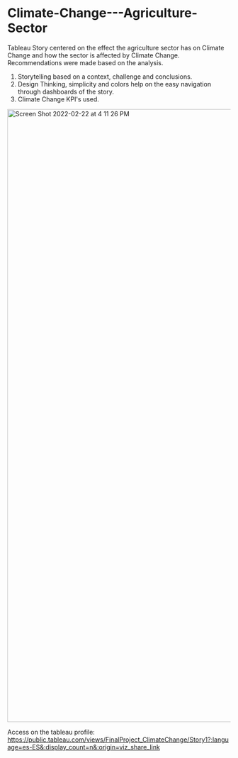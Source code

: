 # Climate-Change---Agriculture-Sector
Tableau Story centered on the effect the agriculture sector has on Climate Change and how the sector is affected by Climate Change. Recommendations were made based on the analysis. 
1. Storytelling based on a context, challenge and conclusions. 
2. Design Thinking, simplicity and colors help on the easy navigation through dashboards of the story.
3. Climate Change KPI's used. 

<img width="1383" alt="Screen Shot 2022-02-22 at 4 11 26 PM" src="https://user-images.githubusercontent.com/94501236/155220273-a3fb8a69-69cc-40f5-b228-059e5a7f0c96.png">


Access on the tableau profile: https://public.tableau.com/views/FinalProject_ClimateChange/Story1?:language=es-ES&:display_count=n&:origin=viz_share_link
